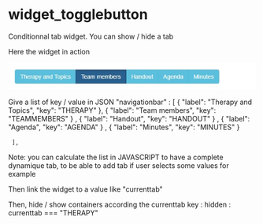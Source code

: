 # widget_togglebutton
Conditionnal tab widget. You can show / hide a tab 

Here the widget in action

<img src="screenshot-1.jpg"/>

Give a list of key / value in JSON
 "navigationbar" : [
    {
      "label": "Therapy and Topics",
      "key": "THERAPY"
    },
        {
      "label": "Team members",
      "key": "TEAMMEMBERS"
    }
,    {
      "label": "Handout",
      "key": "HANDOUT"
    }
,    {
      "label": "Agenda",
      "key": "AGENDA"
    }
,    {
      "label": "Minutes",
      "key": "MINUTES"
    }

     ],
 Note: you can calculate the list in JAVASCRIPT to have a complete dynamique tab, to be able to add tab if user selects some values for example
 
 Then link the widget to a value like "currenttab"
 
 Then, hide / show containers according the currenttab key :
 hidden : currenttab === "THERAPY"

